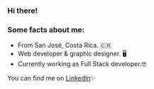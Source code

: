 ### Hi there! 


### Some facts about me: 
- From San José, Costa Rica. 🇨🇷
- Web developer & graphic designer. 🖥️ 
- Currently working as Full Stack developer.🤓

You can find me on [LinkedIn][1]✨

[1]: https://www.linkedin.com/in/mfbolanosc/




